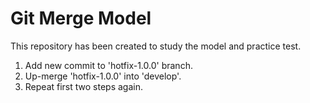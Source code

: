 # Git Merge Model

This repository has been created to study the model and practice test.

1. Add new commit to 'hotfix-1.0.0' branch.
2. Up-merge 'hotfix-1.0.0' into 'develop'.
3. Repeat first two steps again.
